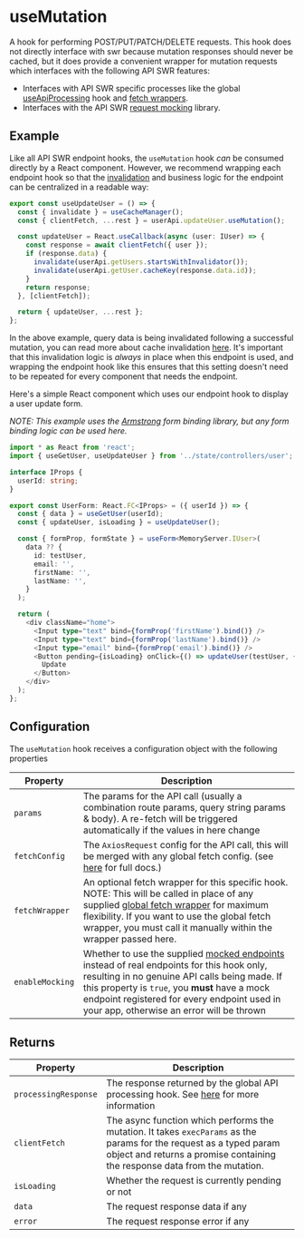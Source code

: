 # useMutation

A hook for performing POST/PUT/PATCH/DELETE requests. This hook does not directly interface with swr because mutation responses should never be cached, but it does provide a convenient wrapper for mutation requests which interfaces with the following API SWR features:

- Interfaces with API SWR specific processes like the global [useApiProcessing](api-processing.md) hook and [fetch wrappers](global-fetch-wrapper.md).
- Interfaces with the API SWR [request mocking](mocking.md) library.

## Example

Like all API SWR endpoint hooks, the `useMutation` hook _can_ be consumed directly by a React component. However, we recommend wrapping each endpoint hook so that the [invalidation](caching.md) and business logic for the endpoint can be centralized in a readable way:

```TypeScript
export const useUpdateUser = () => {
  const { invalidate } = useCacheManager();
  const { clientFetch, ...rest } = userApi.updateUser.useMutation();

  const updateUser = React.useCallback(async (user: IUser) => {
    const response = await clientFetch({ user });
    if (response.data) {
      invalidate(userApi.getUsers.startsWithInvalidator());
      invalidate(userApi.getUser.cacheKey(response.data.id));
    }
    return response;
  }, [clientFetch]);

  return { updateUser, ...rest };
};
```

In the above example, query data is being invalidated following a successful mutation, you can read more about cache invalidation [here](caching.md). It's important that this invalidation logic is _always_ in place when this endpoint is used, and wrapping the endpoint hook like this ensures that this setting doesn't need to be repeated for every component that needs the endpoint.

Here's a simple React component which uses our endpoint hook to display a user update form.

_NOTE: This example uses the [Armstrong](https://github.com/Rocketmakers/armstrong-edge) form binding library, but any form binding logic can be used here._

```TypeScript
import * as React from 'react';
import { useGetUser, useUpdateUser } from '../state/controllers/user';

interface IProps {
  userId: string;
}

export const UserForm: React.FC<IProps> = ({ userId }) => {
  const { data } = useGetUser(userId);
  const { updateUser, isLoading } = useUpdateUser();

  const { formProp, formState } = useForm<MemoryServer.IUser>(
    data ?? {
      id: testUser,
      email: '',
      firstName: '',
      lastName: '',
    }
  );

  return (
    <div className="home">
      <Input type="text" bind={formProp('firstName').bind()} />
      <Input type="text" bind={formProp('lastName').bind()} />
      <Input type="email" bind={formProp('email').bind()} />
      <Button pending={isLoading} onClick={() => updateUser(testUser, { ...formState })}>
        Update
      </Button>
    </div>
  );
};
```

## Configuration

The `useMutation` hook receives a configuration object with the following properties

| Property        | Description                                                                                                                                                                                                                                                                                            |
| --------------- | ------------------------------------------------------------------------------------------------------------------------------------------------------------------------------------------------------------------------------------------------------------------------------------------------------ |
| `params`        | The params for the API call (usually a combination route params, query string params & body). A re-fetch will be triggered automatically if the values in here change                                                                                                                                  |
| `fetchConfig`   | The `AxiosRequest` config for the API call, this will be merged with any global fetch config. (see [here](https://axios-http.com/docs/req_config) for full docs.)                                                                                                                                      |
| `fetchWrapper`  | An optional fetch wrapper for this specific hook. NOTE: This will be called in place of any supplied [global fetch wrapper](global-fetch-wrapper.md) for maximum flexibility. If you want to use the global fetch wrapper, you must call it manually within the wrapper passed here.                   |
| `enableMocking` | Whether to use the supplied [mocked endpoints](mocking.md) instead of real endpoints for this hook only, resulting in no genuine API calls being made. If this property is `true`, you **must** have a mock endpoint registered for every endpoint used in your app, otherwise an error will be thrown |

## Returns

| Property             | Description                                                                                                                                                                                       |
| -------------------- | ------------------------------------------------------------------------------------------------------------------------------------------------------------------------------------------------- |
| `processingResponse` | The response returned by the global API processing hook. See [here](api-processing.md) for more information                                                                                       |
| `clientFetch`        | The async function which performs the mutation. It takes `execParams` as the params for the request as a typed param object and returns a promise containing the response data from the mutation. |
| `isLoading`          | Whether the request is currently pending or not                                                                                                                                                   |
| `data`               | The request response data if any                                                                                                                                                                  |
| `error`              | The request response error if any                                                                                                                                                                 |
